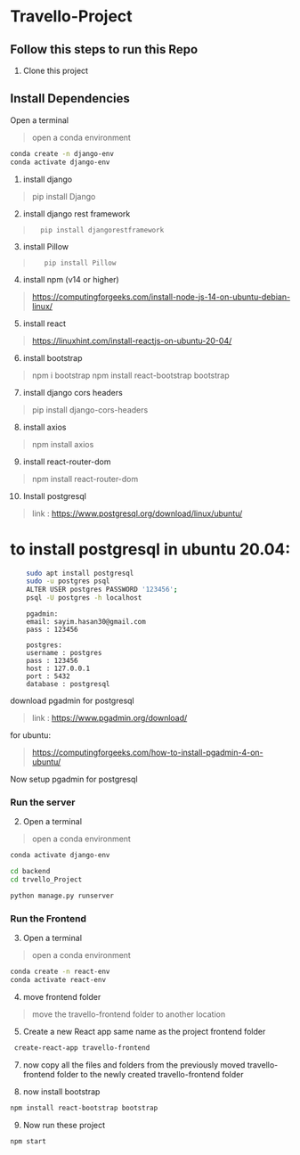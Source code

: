 # Travello-Project
## Follow this steps to run this Repo
1. Clone this project

## Install Dependencies
Open a terminal
>open a conda environment
```bash
conda create -n django-env
conda activate django-env
```

1. install django
>pip install Django
2. install django rest framework
>		pip install djangorestframework
3. install Pillow
>        pip install Pillow
4. install npm (v14 or higher)
>    https://computingforgeeks.com/install-node-js-14-on-ubuntu-debian-linux/        
5. install react
 >   https://linuxhint.com/install-reactjs-on-ubuntu-20-04/
6. install bootstrap
>    npm i bootstrap
>    npm install react-bootstrap bootstrap 
7. install django cors headers
>    pip install django-cors-headers
8. install axios
>    npm install axios
9. install react-router-dom
>    npm install react-router-dom
10. Install postgresql
>    link : https://www.postgresql.org/download/linux/ubuntu/

# to install postgresql in ubuntu 20.04:
```bash  
    sudo apt install postgresql 
    sudo -u postgres psql 
    ALTER USER postgres PASSWORD '123456';
    psql -U postgres -h localhost

```
```
    pgadmin:
    email: sayim.hasan30@gmail.com
    pass : 123456

    postgres:
    username : postgres
    pass : 123456
    host : 127.0.0.1
    port : 5432
    database : postgresql

```

download pgadmin for postgresql
>    link : https://www.pgadmin.org/download/

for ubuntu: 
> https://computingforgeeks.com/how-to-install-pgadmin-4-on-ubuntu/

Now setup pgadmin for postgresql


### Run the server

2. Open a terminal
>open a conda environment
```bash
conda activate django-env
```

```bash
cd backend
cd trvello_Project

python manage.py runserver
```

### Run the Frontend

3. Open a terminal
> open a conda environment
```bash
conda create -n react-env
conda activate react-env
```
4. move frontend folder
> move the travello-frontend folder to another location

5. Create a new React app same name as the project frontend folder
```bash
 create-react-app travello-frontend
```
7. now copy all the files and folders from the previously moved travello-frontend folder to 
the newly created travello-frontend folder

8. now install bootstrap
```bash
npm install react-bootstrap bootstrap 
```
9. Now run these project
```bash
npm start
```

